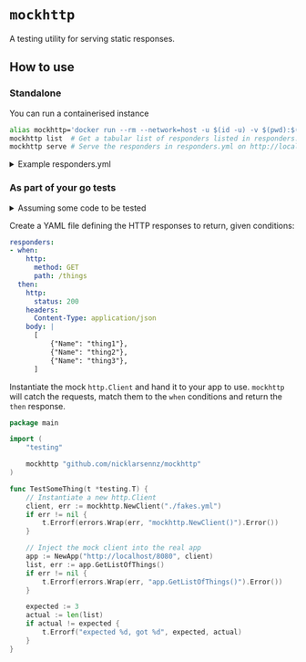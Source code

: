# `mockhttp`

A testing utility for serving static responses.

## How to use

### Standalone

You can run a containerised instance

```sh
alias mockhttp='docker run --rm --network=host -u $(id -u) -v $(pwd):$(pwd):ro -w $(pwd) nicklarsennz/mockhttp'
mockhttp list  # Get a tabular list of responders listed in responders.yml
mockhttp serve # Serve the responders in responders.yml on http://localhost:8080
```

<details>
 <summary>Example responders.yml</summary>
```yml
responders:
- when:
    http:
      method: GET
      path: /things
  then:
    http:
      status: 200
    headers:
      Content-Type: application/json
    body: |
      [
          {"Name": "thing1"},
          {"Name": "thing2"},
          {"Name": "thing3"},
      ]
```
</details>

### As part of your go tests

<details>
 <summary>Assuming some code to be tested</summary>

```go
package main

import (
	"encoding/json"
	"net/http"
)

type App struct {
	baseUrl string
	client  *http.Client
}

type Thing struct {
	Name string
}

func (app *App) GetListOfThings() ([]Thing, error) {
	res, err := app.client.Get(app.baseUrl + "/things")
	things := make([]Thing)
	err := json.NewDecoder(res.Body).Decode(&things)
	return things, err
}

func NewApp(baseUrl string, client *http.Client) *App {
	return &App{
		baseUrl: baseUrl,
		client:  client,
	}
}
```
</details>

Create a YAML file defining the HTTP responses to return, given conditions:

```yml
responders:
- when:
    http:
      method: GET
      path: /things
  then:
    http:
      status: 200
    headers:
      Content-Type: application/json
    body: |
      [
          {"Name": "thing1"},
          {"Name": "thing2"},
          {"Name": "thing3"},
      ]
```

Instantiate the mock `http.Client` and hand it to your app to use. `mockhttp` will catch the requests, match them to the `when` conditions and return the `then` response.

```go
package main

import (
	"testing"

	mockhttp "github.com/nicklarsennz/mockhttp"
)

func TestSomeThing(t *testing.T) {
	// Instantiate a new http.Client
	client, err := mockhttp.NewClient("./fakes.yml")
	if err != nil {
		t.Errorf(errors.Wrap(err, "mockhttp.NewClient()").Error())
	}

	// Inject the mock client into the real app
	app := NewApp("http://localhost/8080", client)
	list, err := app.GetListOfThings()
	if err != nil {
		t.Errorf(errors.Wrap(err, "app.GetListOfThings()").Error())
	}

	expected := 3
	actual := len(list)
	if actual != expected {
		t.Errorf("expected %d, got %d", expected, actual)
	}
}
```
